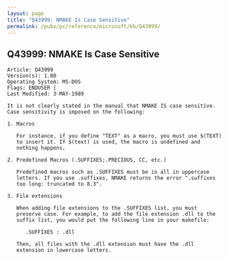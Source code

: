 ```yaml
---
layout: page
title: "Q43999: NMAKE Is Case Sensitive"
permalink: /pubs/pc/reference/microsoft/kb/Q43999/
---
```


## Q43999: NMAKE Is Case Sensitive

	Article: Q43999
	Version(s): 1.00
	Operating System: MS-DOS
	Flags: ENDUSER |
	Last Modified: 3-MAY-1989
	
	It is not clearly stated in the manual that NMAKE IS case sensitive.
	Case sensitivity is imposed on the following:
	
	1. Macros
	
	   For instance, if you define "TEXT" as a macro, you must use $(TEXT)
	   to insert it. If $(text) is used, the macro is undefined and
	   nothing happens.
	
	2. Predefined Macros (.SUFFIXES;.PRECIOUS, CC, etc.)
	
	   Predefined macros such as .SUFFIXES must be in all in uppercase
	   letters. If you use .suffixes, NMAKE returns the error ".suffixes
	   too long: truncated to 8.3".
	
	3. File extensions
	
	   When adding file extensions to the .SUFFIXES list, you must
	   preserve case. For example, to add the file extension .dll to the
	   suffix list, you would put the following line in your makefile:
	
	      .SUFFIXES : .dll
	
	   Then, all files with the .dll extension must have the .dll
	   extension in lowercase letters.
